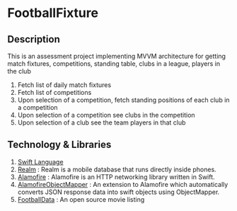 # FootballFixture

## Description
This is an assessment project implementing MVVM architecture for getting match fixtures, competitions, standing table, clubs in a league, players in the club
1.  Fetch list of daily match fixtures
2.  Fetch list of competitions
3.  Upon selection of a competition, fetch standing positions of each club in a competition
4.  Upon selection of a competition see clubs in the competition
5.  Upon selection of a club see the team players in that club

##  Technology & Libraries
1.  [Swift Language]("https://docs.swift.org/swift-book/")
2.  [Realm](targetURL "https://realm.io/") : Realm is a mobile database that runs directly inside phones.
3.  [Alamofire](targetURL "https://cocoapods.org/pods/Alamofire") : Alamofire is an HTTP networking library written in Swift.
4.  [AlamofireObjectMapper](targetURL "https://cocoapods.org/pods/AlamofireObjectMapper") : An extension to Alamofire which automatically converts JSON response data into swift objects using ObjectMapper.
5.  [FootballData](targetURL "https://www.football-data.org/client/login") : An open source movie listing
